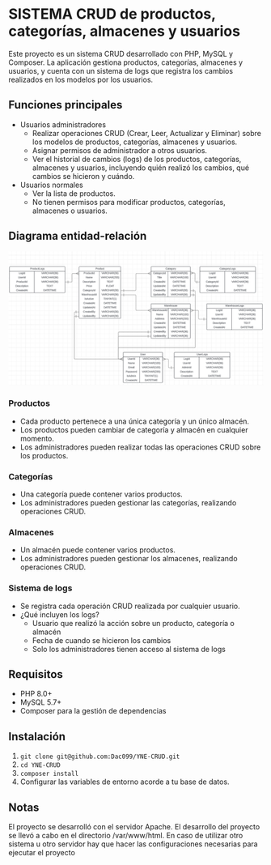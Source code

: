 # SISTEMA CRUD de productos, categorías, almacenes y usuarios

Este proyecto es un sistema CRUD desarrollado con PHP, MySQL y Composer. La aplicación gestiona productos, categorías, almacenes y usuarios, y cuenta con un sistema de logs que registra los cambios realizados en los modelos por los usuarios.

## Funciones principales
* Usuarios administradores
  * Realizar operaciones CRUD (Crear, Leer, Actualizar y Eliminar) sobre los modelos de productos, categorías, almacenes y usuarios.
  * Asignar permisos de administrador a otros usuarios.
  * Ver el historial de cambios (logs) de los productos, categorías, almacenes y usuarios, incluyendo quién realizó los cambios, qué cambios se hicieron y cuándo.
* Usuarios normales
  * Ver la lista de productos.
  * No tienen permisos para modificar productos, categorías, almacenes o usuarios.

## Diagrama entidad-relación
![Diagrama entidad relación](diagrama-db.png)

### Productos
* Cada producto pertenece a una única categoría y un único almacén.
* Los productos pueden cambiar de categoría y almacén en cualquier momento.
* Los administradores pueden realizar todas las operaciones CRUD sobre los productos.
### Categorías
* Una categoría puede contener varios productos.
* Los administradores pueden gestionar las categorías, realizando operaciones CRUD.
### Almacenes
* Un almacén puede contener varios productos.
* Los administradores pueden gestionar los almacenes, realizando operaciones CRUD.
### Sistema de logs
* Se registra cada operación CRUD realizada por cualquier usuario.
* ¿Qué incluyen los logs?
  * Usuario que realizó la acción sobre un producto, categoría o almacén
  * Fecha de cuando se hicieron los cambios
  * Solo los administradores tienen acceso al sistema de logs
## Requisitos
* PHP 8.0+
* MySQL 5.7+
* Composer para la gestión de dependencias
## Instalación
1. `git clone git@github.com:Dac099/YNE-CRUD.git`
2. `cd YNE-CRUD`
3. `composer install`
4. Configurar las variables de entorno acorde a tu base de datos.

## Notas
El proyecto se desarrolló con el servidor Apache. El desarrollo del proyecto se llevó a cabo en el directorio /var/www/html.
En caso de utilizar otro sistema u otro servidor hay que hacer las configuraciones necesarias para ejecutar el proyecto